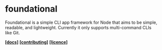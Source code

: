 # foundational
Foundational is a simple CLI app framework for Node that aims to be simple, readable, and lightweight. Currently it only supports multi-command CLIs like Git.

**[[docs]]('./docs/USAGE.md')**
**[[contributing]]('./docs/DOCS.md')**
**[[licence]]('./LICENCE')**